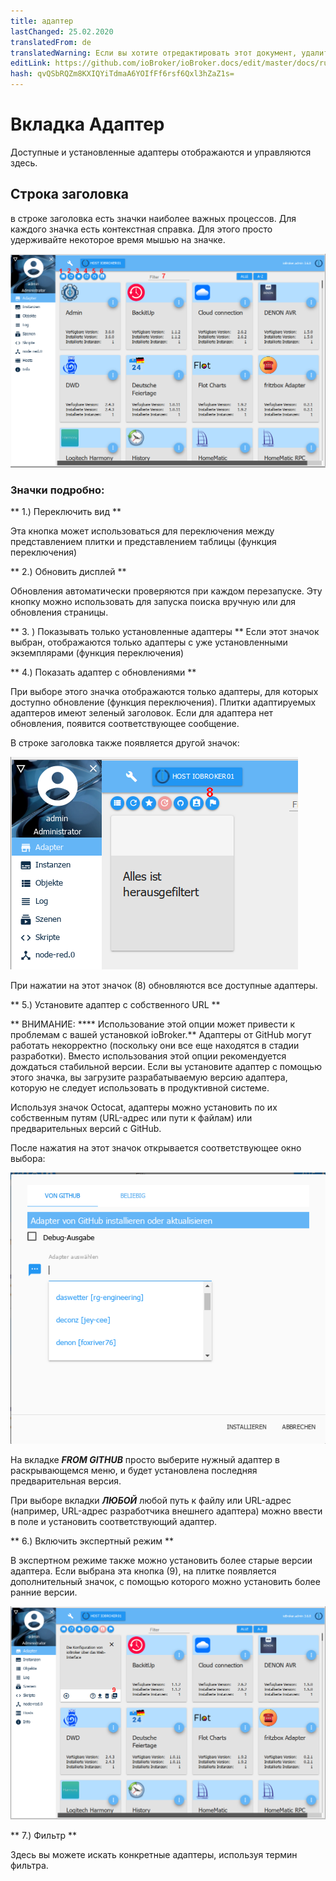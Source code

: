 ```yaml
---
title: адаптер
lastChanged: 25.02.2020
translatedFrom: de
translatedWarning: Если вы хотите отредактировать этот документ, удалите поле «translationFrom», в противном случае этот документ будет снова автоматически переведен
editLink: https://github.com/ioBroker/ioBroker.docs/edit/master/docs/ru/admin/adapter.md
hash: qvQSbRQZm8KXIQYiTdmaA6YOIfFf6rsf6Qxl3hZaZ1s=
---
```

# Вкладка Адаптер
Доступные и установленные адаптеры отображаются и управляются здесь.

## Строка заголовка
в строке заголовка есть значки наиболее важных процессов. Для каждого значка есть контекстная справка. Для этого просто удерживайте некоторое время мышью на значке.

![Вкладка "Администратор"](../../de/admin/media/ADMIN_Adapter_Kachel_numbers.png)

### Значки подробно:
** 1.) Переключить вид **

Эта кнопка может использоваться для переключения между представлением плитки и представлением таблицы (функция переключения)

** 2.) Обновить дисплей **

Обновления автоматически проверяются при каждом перезапуске. Эту кнопку можно использовать для запуска поиска вручную или для обновления страницы.

** 3. ) Показывать только установленные адаптеры ** Если этот значок выбран, отображаются только адаптеры с уже установленными экземплярами (функция переключения)

** 4.) Показать адаптер с обновлениями **

При выборе этого значка отображаются только адаптеры, для которых доступно обновление (функция переключения). Плитки адаптируемых адаптеров имеют зеленый заголовок. Если для адаптера нет обновления, появится соответствующее сообщение.

В строке заголовка также появляется другой значок:

![Вкладка "Администратор"](../../de/admin/media/ADMIN_Adapter_Kachel_upgradeable.png)

При нажатии на этот значок (8) обновляются все доступные адаптеры.

** 5.) Установите адаптер с собственного URL **

** ВНИМАНИЕ: **** Использование этой опции может привести к проблемам с вашей установкой ioBroker.** Адаптеры от GitHub могут работать некорректно (поскольку они все еще находятся в стадии разработки). Вместо использования этой опции рекомендуется дождаться стабильной версии. Если вы установите адаптер с помощью этого значка, вы загрузите разрабатываемую версию адаптера, которую не следует использовать в продуктивной системе.

Используя значок Octocat, адаптеры можно установить по их собственным путям (URL-адрес или пути к файлам) или предварительных версий с GitHub.

После нажатия на этот значок открывается соответствующее окно выбора:

![Установить GitHub](../../de/admin/media/ADMIN_Adapter_GitHub.png)

На вкладке ***FROM GITHUB*** просто выберите нужный адаптер в раскрывающемся меню, и будет установлена последняя предварительная версия.

При выборе вкладки ***ЛЮБОЙ*** любой путь к файлу или URL-адрес (например, URL-адрес разработчика внешнего адаптера) можно ввести в поле и установить соответствующий адаптер.

** 6.) Включить экспертный режим **

В экспертном режиме также можно установить более старые версии адаптера. Если выбрана эта кнопка (9), на плитке появляется дополнительный значок, с помощью которого можно установить более ранние версии.

![Установить другие версии](../../de/admin/media/ADMIN_Adapter_Kachel_versions.png)

** 7.) Фильтр **

Здесь вы можете искать конкретные адаптеры, используя термин фильтра.